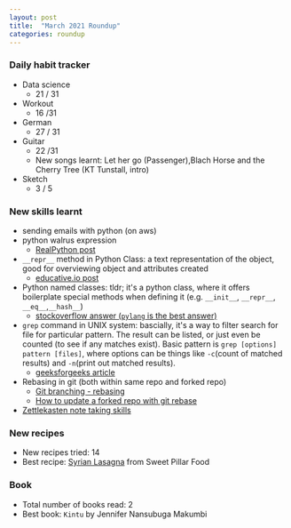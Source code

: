 ```yaml
---
layout: post
title:  "March 2021 Roundup"
categories: roundup
---
```


### Daily habit tracker
* Data science
    * 21 / 31
* Workout
    * 16 /31
* German
    * 27 / 31
* Guitar
    * 22 /31
    * New songs learnt:
        Let her go (Passenger),Blach Horse and the Cherry Tree (KT Tunstall, intro)
* Sketch
    * 3 / 5

### New skills learnt
* sending emails with python (on aws)
* python walrus expression
    * [RealPython post](https://realpython.com/lessons/assignment-expressions/)
* `__repr__` method in Python Class: a text representation of the object, good for overviewing object and attributes created
    * [educative.io post](https://www.educative.io/edpresso/what-is-the-repr-method-in-python)
* Python named classes: tldr; it's a python class, where it offers boilerplate special methods when defining it (e.g. `__init__`, `__repr__`, `__eq__`,`__hash__`)
    * [stockoverflow answer (`pylang` is the best answer)](https://stackoverflow.com/questions/47955263/what-are-data-classes-and-how-are-they-different-from-common-classes)
* `grep` command in UNIX system: bascially, it's a way to filter search for file for particular pattern. The result can be listed, or just even be counted (to see if any matches exist). Basic pattern is `grep [options] pattern [files]`, where options can be things like `-c`(count of matched results) and `-n`(print out matched results).
    * [geeksforgeeks article](https://www.geeksforgeeks.org/grep-command-in-unixlinux/)
* Rebasing in git (both within same repo and forked repo)
    * [Git branching - rebasing](https://git-scm.com/book/en/v2/Git-Branching-Rebasing)
    * [How to update a forked repo with git rebase](https://medium.com/@topspinj/how-to-git-rebase-into-a-forked-repo-c9f05e821c8a)
* [Zettlekasten note taking skills](https://eugeneyan.com/writing/note-taking-zettelkasten/)


### New recipes
* New recipes tried: 14
* Best recipe: [Syrian Lasagna](https://www.sweetpillarfood.com/entrees/syrian-lasagna/) from Sweet Pillar Food

### Book
* Total number of books read: 2
* Best book: `Kintu` by Jennifer Nansubuga Makumbi